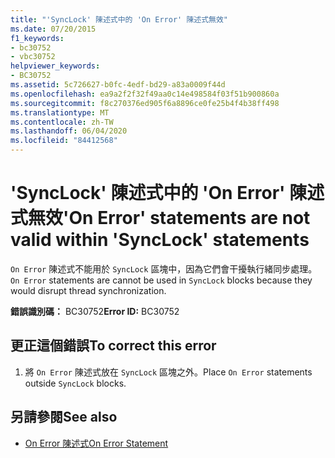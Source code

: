 ```yaml
---
title: "'SyncLock' 陳述式中的 'On Error' 陳述式無效"
ms.date: 07/20/2015
f1_keywords:
- bc30752
- vbc30752
helpviewer_keywords:
- BC30752
ms.assetid: 5c726627-b0fc-4edf-bd29-a83a0009f44d
ms.openlocfilehash: ea9a2f2f32f49aa0c14e498584f03f51b900860a
ms.sourcegitcommit: f8c270376ed905f6a8896ce0fe25b4f4b38ff498
ms.translationtype: MT
ms.contentlocale: zh-TW
ms.lasthandoff: 06/04/2020
ms.locfileid: "84412568"
---
```

# <a name="on-error-statements-are-not-valid-within-synclock-statements"></a><span data-ttu-id="71df8-102">'SyncLock' 陳述式中的 'On Error' 陳述式無效</span><span class="sxs-lookup"><span data-stu-id="71df8-102">'On Error' statements are not valid within 'SyncLock' statements</span></span>
<span data-ttu-id="71df8-103">`On Error` 陳述式不能用於 `SyncLock` 區塊中，因為它們會干擾執行緒同步處理。</span><span class="sxs-lookup"><span data-stu-id="71df8-103">`On Error` statements are cannot be used in `SyncLock` blocks because they would disrupt thread synchronization.</span></span>  
  
 <span data-ttu-id="71df8-104">**錯誤識別碼：** BC30752</span><span class="sxs-lookup"><span data-stu-id="71df8-104">**Error ID:** BC30752</span></span>  
  
## <a name="to-correct-this-error"></a><span data-ttu-id="71df8-105">更正這個錯誤</span><span class="sxs-lookup"><span data-stu-id="71df8-105">To correct this error</span></span>  
  
1. <span data-ttu-id="71df8-106">將 `On Error` 陳述式放在 `SyncLock` 區塊之外。</span><span class="sxs-lookup"><span data-stu-id="71df8-106">Place `On Error` statements outside `SyncLock` blocks.</span></span>  
  
## <a name="see-also"></a><span data-ttu-id="71df8-107">另請參閱</span><span class="sxs-lookup"><span data-stu-id="71df8-107">See also</span></span>

- [<span data-ttu-id="71df8-108">On Error 陳述式</span><span class="sxs-lookup"><span data-stu-id="71df8-108">On Error Statement</span></span>](../language-reference/statements/on-error-statement.md)
